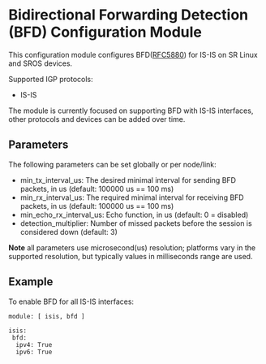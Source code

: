 # Bidirectional Forwarding Detection (BFD) Configuration Module

This configuration module configures BFD([RFC5880](https://datatracker.ietf.org/doc/html/rfc5880)) for IS-IS on SR Linux and SROS devices.

Supported IGP protocols:
* IS-IS

The module is currently focused on supporting BFD with IS-IS interfaces, other protocols and devices can be added over time.

## Parameters
The following parameters can be set globally or per node/link:
* min_tx_interval_us: The desired minimal interval for sending BFD packets, in us (default: 100000 us == 100 ms)
* min_rx_interval_us: The required minimal interval for receiving BFD packets, in us (default: 100000 us == 100 ms)
* min_echo_rx_interval_us: Echo function, in us (default: 0 = disabled)
* detection_multiplier: Number of missed packets before the session is considered down (default: 3)

**Note** all parameters use microsecond(us) resolution; platforms vary in the
supported resolution, but typically values in milliseconds range are used.


## Example
To enable BFD for all IS-IS interfaces:
```
module: [ isis, bfd ]

isis:
 bfd:
  ipv4: True
  ipv6: True
```
